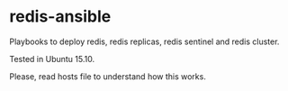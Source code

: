 # redis-ansible
Playbooks to deploy redis, redis replicas, redis sentinel and redis cluster.

Tested in Ubuntu 15.10.

Please, read hosts file to understand how this works.
